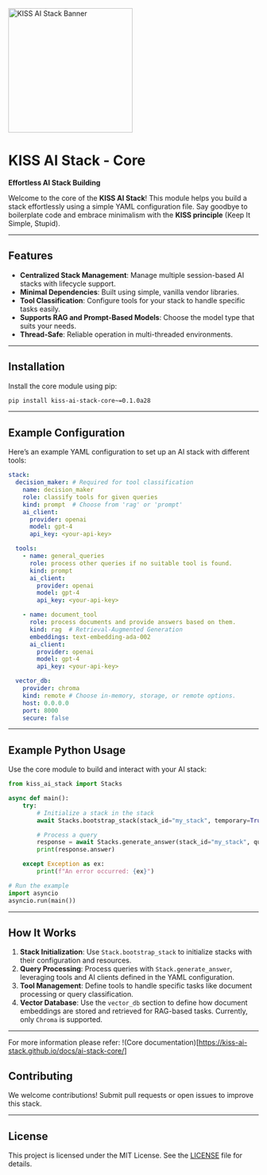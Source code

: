 
<div style="text-align: left; margin-bottom: 20px;">
  <img src="https://kiss-ai-stack.github.io/kissaistack.svg" alt="KISS AI Stack Banner" style="max-width: auto; height: 250px">
</div>

# KISS AI Stack - Core

**Effortless AI Stack Building**

Welcome to the core of the **KISS AI Stack**! This module helps you build a stack effortlessly using a simple YAML configuration file. Say goodbye to boilerplate code and embrace minimalism with the **KISS principle** (Keep It Simple, Stupid).

---

## Features

- **Centralized Stack Management**: Manage multiple session-based AI stacks with lifecycle support.
- **Minimal Dependencies**: Built using simple, vanilla vendor libraries.
- **Tool Classification**: Configure tools for your stack to handle specific tasks easily.
- **Supports RAG and Prompt-Based Models**: Choose the model type that suits your needs.
- **Thread-Safe**: Reliable operation in multi-threaded environments.

---

## Installation

Install the core module using pip:

```bash
pip install kiss-ai-stack-core~=0.1.0a28
```

---

## Example Configuration

Here’s an example YAML configuration to set up an AI stack with different tools:

```yaml
stack:
  decision_maker: # Required for tool classification
    name: decision_maker
    role: classify tools for given queries
    kind: prompt  # Choose from 'rag' or 'prompt'
    ai_client:
      provider: openai
      model: gpt-4
      api_key: <your-api-key>

  tools:
    - name: general_queries
      role: process other queries if no suitable tool is found.
      kind: prompt
      ai_client:
        provider: openai
        model: gpt-4
        api_key: <your-api-key>

    - name: document_tool
      role: process documents and provide answers based on them.
      kind: rag  # Retrieval-Augmented Generation
      embeddings: text-embedding-ada-002
      ai_client:
        provider: openai
        model: gpt-4
        api_key: <your-api-key>

  vector_db:
    provider: chroma
    kind: remote # Choose in-memory, storage, or remote options.
    host: 0.0.0.0
    port: 8000
    secure: false
```

---

## Example Python Usage

Use the core module to build and interact with your AI stack:

```python
from kiss_ai_stack import Stacks

async def main():
    try:
        # Initialize a stack in the stack
        await Stacks.bootstrap_stack(stack_id="my_stack", temporary=True)

        # Process a query
        response = await Stacks.generate_answer(stack_id="my_stack", query="What is Retrieval-Augmented Generation?")
        print(response.answer)

    except Exception as ex:
        print(f"An error occurred: {ex}")

# Run the example
import asyncio
asyncio.run(main())
```

---

## How It Works

1. **Stack Initialization**: Use `Stack.bootstrap_stack` to initialize stacks with their configuration and resources.
2. **Query Processing**: Process queries with `Stack.generate_answer`, leveraging tools and AI clients defined in the YAML configuration.
3. **Tool Management**: Define tools to handle specific tasks like document processing or query classification.
4. **Vector Database**: Use the `vector_db` section to define how document embeddings are stored and retrieved for RAG-based tasks. Currently, only `Chroma` is supported.

---

For more information please refer: !(Core documentation)[https://kiss-ai-stack.github.io/docs/ai-stack-core/]

## Contributing

We welcome contributions! Submit pull requests or open issues to improve this stack.

---

## License

This project is licensed under the MIT License. See the [LICENSE](./LICENSE) file for details.
